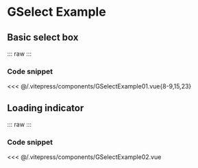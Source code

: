 # GSelect Example

## Basic select box

::: raw
 <GSelectExample01 /> 
:::


### Code snippet

<<< @/.vitepress/components/GSelectExample01.vue{8-9,15,23}


## Loading indicator

::: raw
 <GSelectExample02 /> 
:::


### Code snippet

<<< @/.vitepress/components/GSelectExample02.vue


<script setup>
//import ExampleGToast from './.vitepress/components/ExampleGToast.vue';

/*import { onMounted } from 'vue'

onMounted(() => {
  import('./lib-that-access-window-on-import').then((module) => {
    // use code
  })
})
*/

import { defineClientComponent } from 'vitepress'

const GSelectExample01 = defineClientComponent(() => {
  return import('./.vitepress/components/GSelectExample01.vue')
})

const GSelectExample02 = defineClientComponent(() => {
  return import('./.vitepress/components/GSelectExample02.vue')
})


</script>
